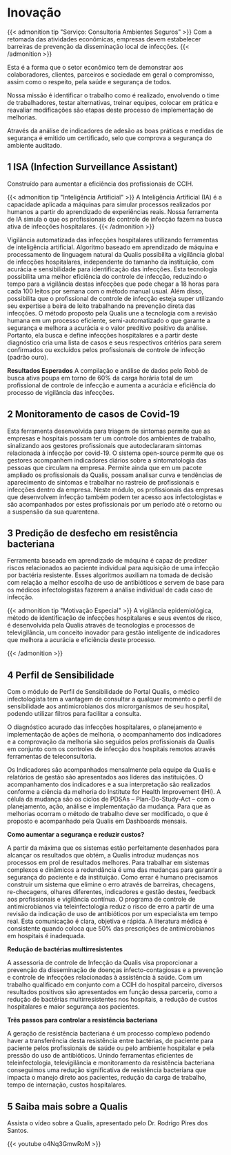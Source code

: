 # Inovação






{{< admonition tip "Serviço: Consultoria Ambientes Seguros" >}}
Com a retomada das atividades econômicas, empresas devem estabelecer barreiras de prevenção da disseminação local de infecções. 
{{< /admonition >}}

Esta é a forma que o setor econômico tem de demonstrar aos colaboradores, clientes, parceiros e sociedade em geral o compromisso, assim como o respeito, pela saúde e segurança de todos. 

Nossa missão é identificar o trabalho como é realizado, envolvendo o time de trabalhadores, testar alternativas, treinar equipes, colocar em prática e reavaliar modificações são etapas deste processo de implementação de melhorias. 

Através da análise de indicadores de adesão as boas práticas e medidas de segurança é emitido um certificado, selo que comprova a segurança do ambiente auditado. 
 

<!--more-->







## 1 ISA (Infection Surveillance Assistant)

Construído para aumentar a eficiência dos profissionais de CCIH.


{{< admonition tip "Inteligência Artificial" >}}
A Inteligência Artificial (IA) é a capacidade aplicada a máquinas para simular processos realizados por humanos a partir do aprendizado de experiências reais. Nossa ferramenta de IA simula o que os profissionais de controle de infecção fazem na busca ativa de infecções hospitalares.
{{< /admonition >}}

Vigilância automatizada das infecções hospitalares utilizando ferramentas de inteligência artificial. Algoritmo baseado em aprendizado de máquina e processamento de linguagem natural da Qualis possibilita a vigilância global de infecções hospitalares, independente do tamanho da instituição, com acurácia e sensibilidade para identificação das infecções. Esta tecnologia possibilita uma melhor eficiência do controle de infecção, reduzindo o tempo para a vigilância destas infecções que pode chegar a 18 horas para cada 100 leitos por semana com o método manual usual. Além disso, possibilita que o profissional de controle de infecção esteja super utilizando seu expertise a beira de leito trabalhando na prevenção direta das infecções. O método proposto pela Qualis une a tecnologia com a revisão humana em um processo eficiente, semi-automatizado o que garante a segurança e melhora a acurácia e o valor preditivo positivo da análise.
Portanto, ela busca e define infecções hospitalares e a partir deste diagnóstico cria uma lista de casos e seus respectivos critérios para serem confirmados ou excluídos pelos profissionais de controle de infecção (padrão ouro).

**Resultados Esperados**
A compilação e análise de dados pelo Robô de busca ativa poupa em torno de 60% da carga horária total de um profissional de controle de infecção e aumenta a acurácia e eficiência do processo de vigilância das infecções.

## 2 Monitoramento de casos de Covid-19 

Esta ferramenta desenvolvida para triagem de sintomas permite que as empresas e hospitais possam ter um controle dos ambientes de trabalho, sinalizando aos gestores profissionais que autodeclararam sintomas relacionada à infecção por covid-19. O sistema open-source permite que os gestores acompanhem indicadores diários sobre a sintomatologia das pessoas que circulam na empresa. Permite ainda que em um pacote ampliado os profissionais da Qualis, possam analisar curva e tendências de aparecimento de sintomas e trabalhar no rastreio de profissionais e infecções dentro da empresa. Neste módulo, os profissionais das empresas que desenvolvem infecção também podem ter acesso aos infectologistas e são acompanhados por estes profissionais por um período até o retorno ou a suspensão da sua quarentena. 

## 3 Predição de desfecho em resistência bacteriana
Ferramenta baseada em aprendizado de máquina é capaz de predizer riscos relacionados ao paciente individual para aquisição de uma infecção por bactéria resistente. Esses algoritmos auxiliam na tomada de decisão com relação a melhor escolha de uso de antibióticos e servem de base para os médicos infectologistas fazerem a análise individual de cada caso de infecção.




{{< admonition tip "Motivação Especial" >}}
A vigilância epidemiológica, método de identificação de infecções hospitalares e seus eventos de risco, é desenvolvida pela Qualis através de tecnologias e processos de televigilância, um conceito inovador para gestão inteligente de indicadores que melhora a acurácia e eficiência deste processo.


{{< /admonition >}}

## 4 Perfil de Sensibilidade

Com o módulo de Perfil de Sensibilidade do Portal Qualis, o médico infectologista tem a vantagem de consultar a qualquer momento o perfil de sensibilidade aos antimicrobianos dos microrganismos de seu hospital, podendo utilizar filtros para facilitar a consulta.

O diagnóstico acurado das infecções hospitalares, o planejamento e implementação de ações de melhoria, o acompanhamento dos indicadores e a comprovação da melhoria são seguidos pelos profissionais da Qualis em conjunto com os controles de infecção dos hospitais remotos através ferramentas de teleconsultoria.

Os Indicadores são acompanhados mensalmente pela equipe da Qualis e relatórios de gestão são apresentados aos líderes das instituições. O acompanhamento dos indicadores e a sua interpretação são realizados conforme a ciência da melhoria do Institute for Health Improvement (IHI). A célula da mudança são os ciclos de PDSAs – Plan-Do-Study-Act – com o planejamento, ação, análise e implementação da mudança. Para que as melhorias ocorram o método de trabalho deve ser modificado, o que é proposto e acompanhado pela Qualis em Dashboards mensais.

**Como aumentar a segurança e reduzir custos?**

A partir da máxima que os sistemas estão perfeitamente desenhados para alcançar os resultados que obtém, a Qualis introduz mudanças nos processos em prol de resultados melhores. Para trabalhar em sistemas complexos e dinâmicos a redundância é uma das mudanças para garantir a segurança do paciente e da instituição. Como errar é humano precisamos construir um sistema que elimine o erro através de barreiras, checagens, re-checagens, olhares diferentes, indicadores e gestão destes, feedback aos profissionais e vigilância contínua. O programa de controle de antimicrobianos via teleinfectologia reduz o risco de erro a partir de uma revisão da indicação de uso de antibióticos por um especialista em tempo real. Esta comunicação é clara, objetiva e rápida. A literatura médica é consistente quando coloca que 50% das prescrições de antimicrobianos em hospitais é inadequada.


**Redução de bactérias multirresistentes**

A assessoria de controle de Infecção da Qualis visa proporcionar a prevenção da disseminação de doenças infecto-contagiosas e a prevenção e controle de infecções relacionadas à assistência à saúde. Com um trabalho qualificado em conjunto com a CCIH do hospital parceiro, diversos resultados positivos são apresentados em função dessa parceria, como a redução de bactérias multirresistentes nos hospitais, a redução de custos hospitalares e maior segurança aos pacientes.

**Três passos para controlar a resistência bacteriana**

A geração de resistência bacteriana é um processo complexo podendo haver a transferência desta resistência entre bactérias, de paciente para paciente pelos profissionais de saúde ou pelo ambiente hospitalar e pela pressão do uso de antibióticos. Unindo ferramentas eficientes de teleinfectologia, televigilância e monitoramento da resistência bacteriana conseguimos uma redução significativa de resistência bacteriana que impacta o manejo direto aos pacientes, redução da carga de trabalho, tempo de internação, custos hospitalares.





## 5 Saiba mais sobre a Qualis

Assista o vídeo sobre a Qualis, apresentado pelo Dr. Rodrigo Pires dos Santos.

{{< youtube o4Nq3GmwRoM >}}


